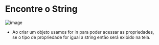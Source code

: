 # Encontre o String 
![image](https://user-images.githubusercontent.com/95503135/188332241-6d5cfdff-35a9-4bc5-9a21-84e9e4dee220.png)

* Ao criar um objeto usamos for in para poder acessar as propriedades, se o tipo de propriedade for igual a string então será exibido na tela.
